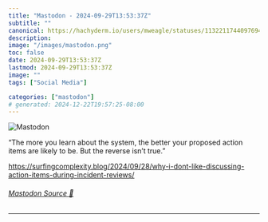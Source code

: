 ```yaml
---
title: "Mastodon - 2024-09-29T13:53:37Z"
subtitle: ""
canonical: https://hachyderm.io/users/mweagle/statuses/113221174409769429
description:
image: "/images/mastodon.png"
toc: false
date: 2024-09-29T13:53:37Z
lastmod: 2024-09-29T13:53:37Z
image: ""
tags: ["Social Media"]

categories: ["mastodon"]
# generated: 2024-12-22T19:57:25-08:00
---
```

![Mastodon](/images/mastodon.png)

<p>“The more you learn about the system, the better your proposed action items are likely to be. But the reverse isn’t true.”</p><p><a href="https://surfingcomplexity.blog/2024/09/28/why-i-dont-like-discussing-action-items-during-incident-reviews/" target="_blank" rel="nofollow noopener noreferrer" translate="no"><span class="invisible">https://</span><span class="ellipsis">surfingcomplexity.blog/2024/09</span><span class="invisible">/28/why-i-dont-like-discussing-action-items-during-incident-reviews/</span></a></p>


###### [Mastodon Source 🐘](https://hachyderm.io/@mweagle/113221174409769429)

___
